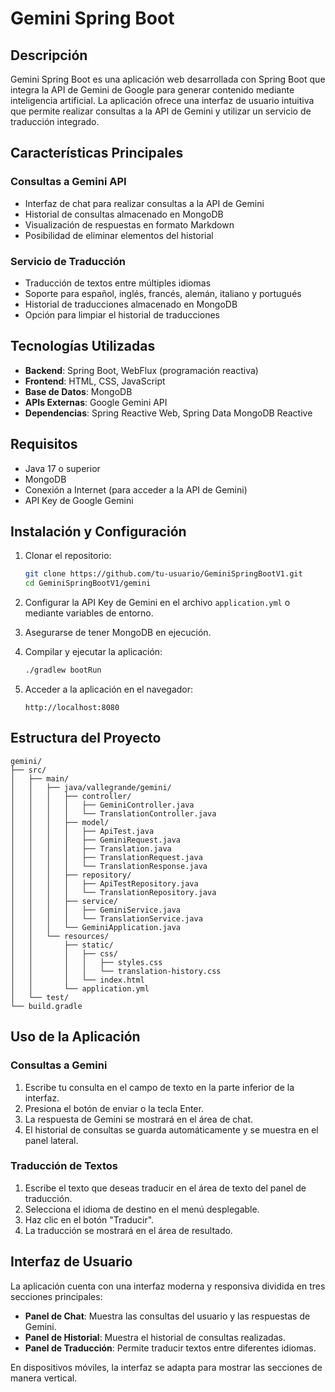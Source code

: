 # Gemini Spring Boot

## Descripción

Gemini Spring Boot es una aplicación web desarrollada con Spring Boot que integra la API de Gemini de Google para generar contenido mediante inteligencia artificial. La aplicación ofrece una interfaz de usuario intuitiva que permite realizar consultas a la API de Gemini y utilizar un servicio de traducción integrado.

## Características Principales

### Consultas a Gemini API
- Interfaz de chat para realizar consultas a la API de Gemini
- Historial de consultas almacenado en MongoDB
- Visualización de respuestas en formato Markdown
- Posibilidad de eliminar elementos del historial

### Servicio de Traducción
- Traducción de textos entre múltiples idiomas
- Soporte para español, inglés, francés, alemán, italiano y portugués
- Historial de traducciones almacenado en MongoDB
- Opción para limpiar el historial de traducciones

## Tecnologías Utilizadas

- **Backend**: Spring Boot, WebFlux (programación reactiva)
- **Frontend**: HTML, CSS, JavaScript
- **Base de Datos**: MongoDB
- **APIs Externas**: Google Gemini API
- **Dependencias**: Spring Reactive Web, Spring Data MongoDB Reactive

## Requisitos

- Java 17 o superior
- MongoDB
- Conexión a Internet (para acceder a la API de Gemini)
- API Key de Google Gemini

## Instalación y Configuración

1. Clonar el repositorio:
   ```bash
   git clone https://github.com/tu-usuario/GeminiSpringBootV1.git
   cd GeminiSpringBootV1/gemini
   ```

2. Configurar la API Key de Gemini en el archivo `application.yml` o mediante variables de entorno.

3. Asegurarse de tener MongoDB en ejecución.

4. Compilar y ejecutar la aplicación:
   ```bash
   ./gradlew bootRun
   ```

5. Acceder a la aplicación en el navegador:
   ```
   http://localhost:8080
   ```

## Estructura del Proyecto

```
gemini/
├── src/
│   ├── main/
│   │   ├── java/vallegrande/gemini/
│   │   │   ├── controller/
│   │   │   │   ├── GeminiController.java
│   │   │   │   └── TranslationController.java
│   │   │   ├── model/
│   │   │   │   ├── ApiTest.java
│   │   │   │   ├── GeminiRequest.java
│   │   │   │   ├── Translation.java
│   │   │   │   ├── TranslationRequest.java
│   │   │   │   └── TranslationResponse.java
│   │   │   ├── repository/
│   │   │   │   ├── ApiTestRepository.java
│   │   │   │   └── TranslationRepository.java
│   │   │   ├── service/
│   │   │   │   ├── GeminiService.java
│   │   │   │   └── TranslationService.java
│   │   │   └── GeminiApplication.java
│   │   └── resources/
│   │       ├── static/
│   │       │   ├── css/
│   │       │   │   ├── styles.css
│   │       │   │   └── translation-history.css
│   │       │   └── index.html
│   │       └── application.yml
│   └── test/
└── build.gradle
```

## Uso de la Aplicación

### Consultas a Gemini
1. Escribe tu consulta en el campo de texto en la parte inferior de la interfaz.
2. Presiona el botón de enviar o la tecla Enter.
3. La respuesta de Gemini se mostrará en el área de chat.
4. El historial de consultas se guarda automáticamente y se muestra en el panel lateral.

### Traducción de Textos
1. Escribe el texto que deseas traducir en el área de texto del panel de traducción.
2. Selecciona el idioma de destino en el menú desplegable.
3. Haz clic en el botón "Traducir".
4. La traducción se mostrará en el área de resultado.

## Interfaz de Usuario

La aplicación cuenta con una interfaz moderna y responsiva dividida en tres secciones principales:

- **Panel de Chat**: Muestra las consultas del usuario y las respuestas de Gemini.
- **Panel de Historial**: Muestra el historial de consultas realizadas.
- **Panel de Traducción**: Permite traducir textos entre diferentes idiomas.

En dispositivos móviles, la interfaz se adapta para mostrar las secciones de manera vertical.

